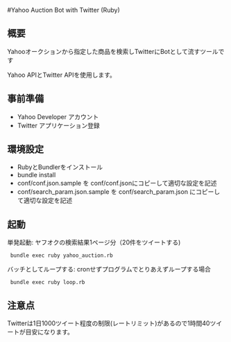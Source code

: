 #Yahoo Auction Bot with Twitter (Ruby)

## 概要
Yahooオークションから指定した商品を検索しTwitterにBotとして流すツールです

Yahoo APIとTwitter APIを使用します。


## 事前準備
 - Yahoo Developer アカウント
 - Twitter アプリケーション登録

## 環境設定
 - RubyとBundlerをインストール
 - bundle install
 - conf/conf.json.sample を conf/conf.jsonにコピーして適切な設定を記述
 - conf/search_param.json.sample を conf/search_param.json にコピーして適切な設定を記述
 

## 起動

単発起動: ヤフオクの検索結果1ページ分（20件をツイートする) 

```
 bundle exec ruby yahoo_auction.rb
```

バッチとしてループする: cronせずプログラムでとりあえずループする場合

```
 bundle exec ruby loop.rb
```


## 注意点

Twitterは1日1000ツイート程度の制限(レートリミット)があるので1時間40ツイートが目安になります。

